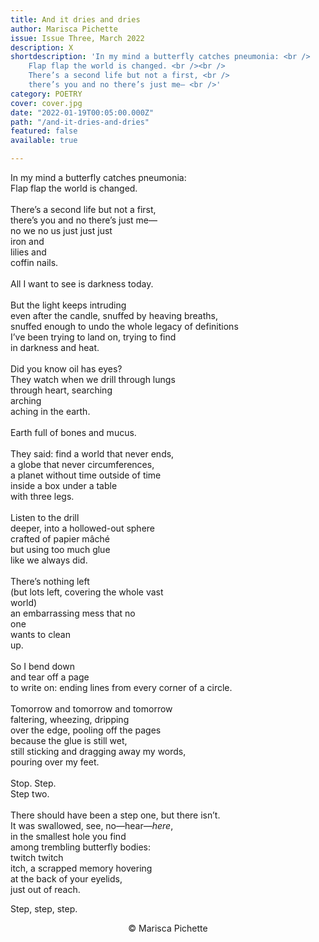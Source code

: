 ```yaml
---
title: And it dries and dries
author: Marisca Pichette
issue: Issue Three, March 2022
description: X
shortdescription: 'In my mind a butterfly catches pneumonia: <br />
    Flap flap the world is changed. <br /><br />
    There’s a second life but not a first, <br />
    there’s you and no there’s just me— <br />'
category: POETRY
cover: cover.jpg
date: "2022-01-19T00:05:00.000Z"
path: "/and-it-dries-and-dries"
featured: false
available: true

---
```


In my mind a butterfly catches pneumonia: <br />
Flap flap the world is changed. <br />
<br />
There’s a second life but not a first, <br />
there’s you and no there’s just me— <br />
no we no us just just just <br />
iron and <br />
lilies and <br />
coffin nails. <br />
<br />
All I want to see is darkness today. <br />
<br />
But the light keeps intruding <br />
even after the candle, snuffed by heaving breaths, <br />
snuffed enough to undo the whole legacy of definitions <br />
I’ve been trying to land on, trying to find <br />
in darkness and heat. <br />
<br />
Did you know oil has eyes? <br />
They watch when we drill through lungs <br /> 
through heart, searching <br />
arching <br />
aching in the earth. <br />
<br />
Earth full of bones and mucus. <br />
<br />
They said: find a world that never ends, <br />
a globe that never circumferences, <br />
a planet without time outside of time <br />
inside a box under a table <br />
with three legs. <br />
<br />
Listen to the drill <br />
deeper, into a hollowed-out sphere <br /> 
crafted of papier mâché <br />
but using too much glue <br />
like we always did. <br />
<br />
There’s nothing left <br />
(but lots left, covering the whole vast <br />
world) <br />
an embarrassing mess that no <br />
one <br />
wants to clean <br />
up. <br />
<br />
So I bend down <br />
and tear off a page <br />
to write on: ending lines from every corner of a circle. <br /> 
<br />
Tomorrow and tomorrow and tomorrow <br />
faltering, wheezing, dripping <br />
over the edge, pooling off the pages <br /> 
because the glue is still wet, <br />
still sticking and dragging away my words, <br /> 
pouring over my feet. <br />
<br />
Stop. Step. <br /> 
Step two. <br />
<br />
There should have been a step one, but there isn’t. <br /> 
It was swallowed, see, no—hear—*here*, <br />
in the smallest hole you find <br />
among trembling butterfly bodies: <br />
twitch twitch <br />
itch, a scrapped memory hovering <br /> 
at the back of your eyelids, <br />
just out of reach. <br />

Step, step, step.


<p style="text-align: center;">© Marisca Pichette</p>
